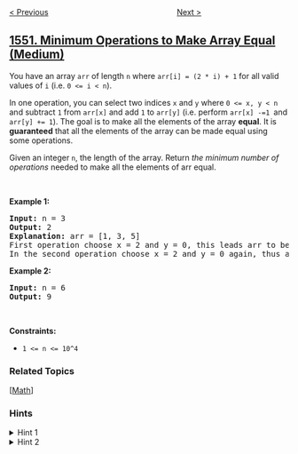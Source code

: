 <!--|This file generated by command(leetcode description); DO NOT EDIT.    |-->
<!--+----------------------------------------------------------------------+-->
<!--|@author    openset <openset.wang@gmail.com>                           |-->
<!--|@link      https://github.com/openset                                 |-->
<!--|@home      https://github.com/openset/leetcode                        |-->
<!--+----------------------------------------------------------------------+-->

[< Previous](../three-consecutive-odds "Three Consecutive Odds")
　　　　　　　　　　　　　　　　
[Next >](../magnetic-force-between-two-balls "Magnetic Force Between Two Balls")

## [1551. Minimum Operations to Make Array Equal (Medium)](https://leetcode.com/problems/minimum-operations-to-make-array-equal "使数组中所有元素相等的最小操作数")

<p>You have an array <code>arr</code> of length <code>n</code> where <code>arr[i] = (2 * i) + 1</code> for all valid values of <code>i</code> (i.e. <code>0 &lt;= i &lt; n</code>).</p>

<p>In one operation, you can select two indices <code>x</code>&nbsp;and <code>y</code> where <code>0 &lt;= x, y &lt; n</code> and subtract <code>1</code> from <code>arr[x]</code> and add <code>1</code> to <code>arr[y]</code>&nbsp;(i.e. perform <code>arr[x] -=1&nbsp;</code>and <code>arr[y] += 1</code>).&nbsp;The goal is to make all the elements of the array <strong>equal</strong>. It is <strong>guaranteed</strong> that all the elements of the array can be made equal using some operations.</p>

<p>Given an integer <code>n</code>, the length of the array. Return <em>the minimum number of operations</em> needed to make&nbsp;all the elements of arr equal.</p>

<p>&nbsp;</p>
<p><strong>Example 1:</strong></p>

<pre>
<strong>Input:</strong> n = 3
<strong>Output:</strong> 2
<strong>Explanation:</strong> arr = [1, 3, 5]
First operation choose x = 2 and y = 0, this leads arr to be [2, 3, 4]
In the second operation choose x = 2 and y = 0 again, thus arr = [3, 3, 3].
</pre>

<p><strong>Example 2:</strong></p>

<pre>
<strong>Input:</strong> n = 6
<strong>Output:</strong> 9
</pre>

<p>&nbsp;</p>
<p><strong>Constraints:</strong></p>

<ul>
	<li><code>1 &lt;= n &lt;= 10^4</code></li>
</ul>

### Related Topics
  [[Math](../../tag/math/README.md)]

### Hints
<details>
<summary>Hint 1</summary>
Build the array arr using the given formula, define target = sum(arr) / n
</details>

<details>
<summary>Hint 2</summary>
What is the number of operations needed to convert arr so that all elements equal target ?
</details>
